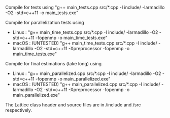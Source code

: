 Compile for tests using "g++ main_tests.cpp src/*.cpp -I include/ -larmadillo -O2 -std=c++11 -o main_tests.exe"


Compile for parallelization tests using
- Linux : "g++ main_time_tests.cpp src/*.cpp -I include/ -larmadillo -O2 -std=c++11 -fopenmp -o main_time_tests.exe"
- macOS : (UNTESTED) "g++ main_time_tests.cpp src/*.cpp -I include/ -larmadillo -O2 -std=c++11 -Xpreprocessor -fopenmp -o main_time_tests.exe"


Compile for final estimations (take long) using
- Linux : "g++ main_parallelized.cpp src/*.cpp -I include/ -larmadillo -O2 -std=c++11 -fopenmp -o main_parallelized.exe"
- macOS : (UNTESTED) "g++ main_parallelized.cpp src/*.cpp -I include/ -larmadillo -O2 -std=c++11 -Xpreprocessor -fopenmp -o main_parallelized.exe"


The Lattice class header and source files are in /include and /src respectively.

